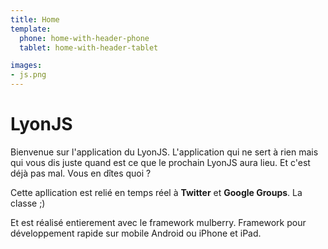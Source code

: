 ```yaml
---
title: Home
template:
  phone: home-with-header-phone
  tablet: home-with-header-tablet

images:
- js.png
---
```


LyonJS
======

Bienvenue sur l'application du LyonJS. L'application qui ne sert à rien
mais qui vous dis juste quand est ce que le prochain LyonJS aura lieu.
Et c'est déjà pas mal. Vous en dîtes quoi ?

Cette apllication est relié en temps réel à **Twitter** et **Google Groups**. La
classe ;)

Et est réalisé entierement avec le framework mulberry. Framework pour
développement rapide sur mobile Android ou iPhone et iPad.


